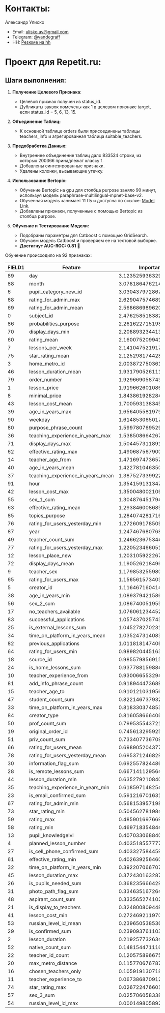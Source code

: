 # Контакты:
Александр Улиско
* Email: [ulisko.av@gmail.com](mailto:ulisko.av@gmail.com)
* Telegram: [@vandegraff](https://t.me/vandegraff)
* HH: [Резюме на hh](https://hh.ru/resume/8e74db96ff0ca2b1500039ed1f4d7042615837)

# Проект для Repetit.ru:

## **Шаги выполнения:**

1. **Получение Целевого Признака:**
   - Целевой признак получен из status_id.
   - Дубликаты заявок помечены как 1 в целевом признаке target, если status_id = 5, 6, 13, 15.

2. **Объединение Таблиц:**
   - К основной таблице orders были присоединены таблицы teachers_info и агрегированная таблица suitable_teachers.

3. **Предобработка Данных:**
   - Внутреннее объединение таблиц дало 833524 строки, из которых 200366 принадлежат классу 1.
   - Добавлены синтезированные признаки.
   - Удалены колонки, вызывающие утечку.

4. **Использование Bertopic:**
   - Обучение Bertopic на gpu для столбца purpose заняло 90 минут, используя модель paraphrase-multilingual-mpnet-base-v2.
   - Обученная модель занимает 11 ГБ и доступна по ссылке: [Model Link](https://drive.google.com/file/d/1F9KDQaVoN6pUch5X1zOtzRfUH8caCkyB/view?usp=drive_link).
   - Добавлены признаки, полученные с помощью Bertopic из столбца purpose.

5. **Обучение и Тестирование Модели:**
   - Подобраны параметры для Catboost с помощью GridSearch.
   - Обучаем модель Catboost и проверяем ее на тестовой выборке.
   - **Достигнут AUC-ROC: 0.81** 🚀

Обучение происходило на 92 признаках:

|FIELD1|Feature                          |Importance            |
|------|---------------------------------|----------------------|
|89    |day                              |3.1235259363293166    |
|88    |month                            |3.078186476214065     |
|6     |pupil_category_new_id            |3.030437972867819     |
|68    |rating_for_admin_max             |2.629047574689017     |
|69    |rating_for_admin_mean            |2.568686989620132     |
|0     |subject_id                       |2.47625851838237      |
|86    |probabilities_purpose            |2.2616227151985027    |
|70    |display_days_min                 |2.2088932344138614    |
|60    |rating_mean                      |2.1600752099416596    |
|7     |lessons_per_week                 |2.1410475219174314    |
|75    |star_rating_mean                 |2.1252981744288566    |
|3     |home_metro_id                    |2.0038727503615172    |
|46    |lesson_duration_mean             |1.9317905261112622    |
|79    |order_number                     |1.9296690587433594    |
|1     |lesson_price                     |1.9196626010868836    |
|8     |minimal_price                    |1.8438619282843671    |
|43    |lesson_cost_mean                 |1.7005931383452557    |
|39    |age_in_years_max                 |1.6564055819792673    |
|90    |weekday                          |1.614853065017946     |
|80    |purpose_phrase_count             |1.5997807695296582    |
|36    |teaching_experience_in_years_max |1.5385086642670347    |
|71    |display_days_max                 |1.5044573118911728    |
|62    |effective_rating_max             |1.4906875679009806    |
|14    |teacher_age_from                 |1.471697473657206     |
|40    |age_in_years_mean                |1.4227810463509754    |
|37    |teaching_experience_in_years_mean|1.3875273399220027    |
|91    |hour                             |1.3541591313476748    |
|42    |lesson_cost_max                  |1.3500480021065773    |
|55    |sex_1_sum                        |1.304876451794715     |
|63    |effective_rating_mean            |1.2938460086850536    |
|85    |topics_purpose                   |1.2840742817167965    |
|76    |rating_for_users_yesterday_min   |1.2726091785097189    |
|87    |year                             |1.2474676807689562    |
|49    |teacher_count_sum                |1.246623675344564     |
|77    |rating_for_users_yesterday_max   |1.2205234660514315    |
|12    |lesson_place_new                 |1.203105922267793     |
|72    |display_days_mean                |1.1905262184968946    |
|9     |teacher_sex                      |1.1798532559801405    |
|65    |rating_for_users_max             |1.156561573403771     |
|5     |creator_id                       |1.1164671604140104    |
|38    |age_in_years_min                 |1.089379421586932     |
|56    |sex_2_sum                        |1.0867400519554369    |
|17    |no_teachers_available            |1.0760612344520848    |
|83    |successful_applications          |1.0574370257432153    |
|25    |is_external_lessons_sum          |1.0452782702312249    |
|34    |time_on_platform_in_years_mean   |1.03524731408329      |
|82    |previous_applications            |1.0118181474068921    |
|64    |rating_for_users_min             |0.9898204451630391    |
|18    |source_id                        |0.9855798569158395    |
|24    |is_home_lessons_sum              |0.9377881598843889    |
|10    |teacher_experience_from          |0.9300665532946745    |
|81    |add_info_phrase_count            |0.9189444736891035    |
|15    |teacher_age_to                   |0.9101210319561934    |
|47    |student_count_sum                |0.8221467379325582    |
|33    |time_on_platform_in_years_max    |0.8183303748535885    |
|84    |creator_type                     |0.8160586664065684    |
|50    |prof_count_sum                   |0.7995355437217878    |
|19    |original_order_id                |0.745613295925528     |
|51    |priv_count_sum                   |0.7334077367097053    |
|66    |rating_for_users_mean            |0.6989052043774835    |
|78    |rating_for_users_yesterday_mean  |0.6953712468296385    |
|30    |information_flag_sum             |0.6925578244862114    |
|28    |is_remote_lessons_sum            |0.667141129564311     |
|44    |lesson_duration_min              |0.6352792108402538    |
|35    |teaching_experience_in_years_min |0.6185971482544032    |
|23    |is_email_confirmed_sum           |0.5912167016317343    |
|67    |rating_for_admin_min             |0.568153957198443     |
|73    |star_rating_min                  |0.5045627819847327    |
|59    |rating_max                       |0.48590169766905694   |
|58    |rating_min                       |0.46971835484434854   |
|13    |pupil_knowledgelvl               |0.40703306884087953   |
|4     |planned_lesson_number            |0.4035185577778999    |
|27    |is_cell_phone_confirmed_sum      |0.40332758445927536   |
|61    |effective_rating_min             |0.40263925646094506   |
|32    |time_on_platform_in_years_min    |0.39220706670780897   |
|45    |lesson_duration_max              |0.372430163287291     |
|26    |is_pupils_needed_sum             |0.36823566642975486   |
|31    |photo_path_flag_sum              |0.3346351672647702    |
|48    |aspirant_count_sum               |0.33356527410204423   |
|21    |is_display_to_teachers           |0.3248008094488027    |
|41    |lesson_cost_min                  |0.27246921197023766   |
|53    |russian_level_id_mean            |0.23965053853665907   |
|29    |is_confirmed_sum                 |0.23909376110331496   |
|2     |lesson_duration                  |0.21925773263429607   |
|52    |native_count_sum                 |0.14815447111633462   |
|22    |teacher_id_count                 |0.12057589667558602   |
|20    |max_metro_distance               |0.1157706767877568    |
|16    |chosen_teachers_only             |0.10591913071886758   |
|11    |teacher_experience_to            |0.06738687091255596   |
|74    |star_rating_max                  |0.026722476601296626  |
|57    |sex_3_sum                        |0.025706058338101478  |
|54    |russian_level_id_max             |0.00014980589282553248|
